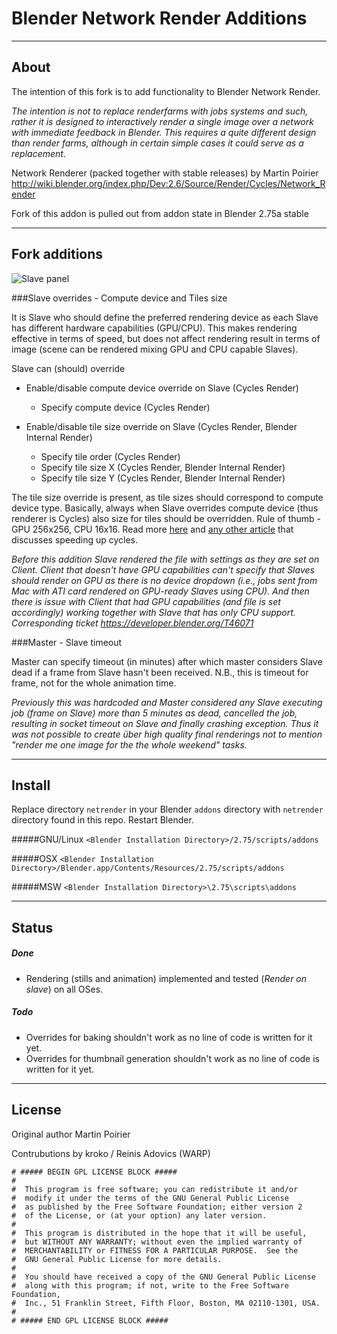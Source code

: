 Blender Network Render Additions
============================

---

## About

The intention of this fork is to add functionality to Blender Network Render.

*The intention is not to replace renderfarms with jobs systems and such, rather it is designed to interactively render a single image over a network with immediate feedback in Blender. This requires a quite different design than render farms, although in certain simple cases it could serve as a replacement.*

Network Renderer (packed together with stable releases) by Martin Poirier <http://wiki.blender.org/index.php/Dev:2.6/Source/Render/Cycles/Network_Render>

Fork of this addon is pulled out from addon state in Blender 2.75a stable

---

## Fork additions

![Slave panel](https://raw.githubusercontent.com/WARP-LAB/Blender-Network-Render-Additions/master/readme/screen-01.jpg)

###Slave overrides - Compute device and Tiles size


It is Slave who should define the preferred rendering device as each Slave has different hardware capabilities (GPU/CPU).
This makes rendering effective in terms of speed, but does not affect rendering result in terms of image (scene can be rendered mixing GPU and CPU capable Slaves).

Slave can (should) override

* Enable/disable compute device override on Slave (Cycles Render)
  * Specify compute device (Cycles Render)
  

* Enable/disable tile size override on Slave (Cycles Render, Blender Internal Render)
  * Specify tile order (Cycles Render)
  * Specify tile size X (Cycles Render, Blender Internal Render)
  * Specify tile size Y (Cycles Render, Blender Internal Render)


The tile size override is present, as tile sizes should correspond to compute device type. Basically, always when Slave overrides compute device (thus renderer is Cycles) also size for tiles should be overridden. Rule of thumb - GPU 256x256, CPU 16x16. Read more [here](http://adaptivesamples.com/2013/11/05/auto-tile-size-addon-updated-again/) and [any other article](https://www.google.com/search?rls=en&q=speeding+up+blender+cycles&ie=UTF-8&oe=UTF-8) that discusses speeding up cycles.

*Before this addition Slave rendered the file with settings as they are set on Client. Client that doesn't have GPU capabilities can't specify that Slaves should render on GPU as there is no device dropdown (i.e., jobs sent from Mac with ATI card rendered on GPU-ready Slaves using CPU). And then there is issue with Client that had GPU capabilities (and file is set accordingly) working together with Slave that has only CPU support. Corresponding ticket <https://developer.blender.org/T46071>*

###Master - Slave timeout

Master can specify timeout (in minutes) after which master considers Slave dead if a frame from Slave hasn't been received. N.B., this is timeout for frame, not for the whole animation time.

*Previously this was hardcoded and Master considered any Slave executing job (frame on Slave) more than 5 minutes as dead, cancelled the job, resulting in socket timeout on Slave and finally crashing exception. Thus it was not possible to create über high quality final renderings not to mention "render me one image for the the whole weekend" tasks.*

---

## Install

Replace directory `netrender` in your Blender `addons` directory with `netrender` directory found in this repo. Restart Blender.


#####GNU/Linux
`<Blender Installation Directory>/2.75/scripts/addons`

#####OSX
`<Blender Installation Directory>/Blender.app/Contents/Resources/2.75/scripts/addons`

#####MSW
`<Blender Installation Directory>\2.75\scripts\addons`

---

## Status

##### Done
* Rendering (stills and animation) implemented and tested (*Render on slave*) on all OSes.

##### Todo
* Overrides for baking shouldn't work as no line of code is written for it yet.
* Overrides for thumbnail generation shouldn't work as no line of code is written for it yet.

---

## License

Original author Martin Poirier

Contrubutions by kroko / Reinis Adovics (WARP)


```
# ##### BEGIN GPL LICENSE BLOCK #####
#
#  This program is free software; you can redistribute it and/or
#  modify it under the terms of the GNU General Public License
#  as published by the Free Software Foundation; either version 2
#  of the License, or (at your option) any later version.
#
#  This program is distributed in the hope that it will be useful,
#  but WITHOUT ANY WARRANTY; without even the implied warranty of
#  MERCHANTABILITY or FITNESS FOR A PARTICULAR PURPOSE.  See the
#  GNU General Public License for more details.
#
#  You should have received a copy of the GNU General Public License
#  along with this program; if not, write to the Free Software Foundation,
#  Inc., 51 Franklin Street, Fifth Floor, Boston, MA 02110-1301, USA.
#
# ##### END GPL LICENSE BLOCK #####


```

